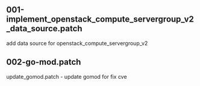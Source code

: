 ## 001-implement_openstack_compute_servergroup_v2_data_source.patch
add data source for openstack_compute_servergroup_v2

## 002-go-mod.patch
update_gomod.patch - update gomod for fix cve
